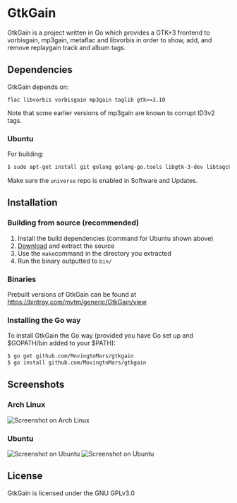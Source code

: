 GtkGain
=======

GtkGain is a project written in Go which provides a GTK+3 frontend to vorbisgain, mp3gain, metaflac and libvorbis in order to show, add, and remove replaygain track and album tags.

## Dependencies

GtkGain depends on:
```
flac libvorbis vorbisgain mp3gain taglib gtk>=3.10
```

Note that some earlier versions of mp3gain are known to corrupt ID3v2 tags.

### Ubuntu

For building:

```bash
$ sudo apt-get install git golang golang-go.tools libgtk-3-dev libtagc0-dev libvorbis-dev mp3gain flac vorbisgain
```

Make sure the `universe` repo is enabled in Software and Updates.

## Installation

### Building from source (recommended)

1. Install the build dependencies (command for Ubuntu shown above)
2. [Download](https://github.com/MovingtoMars/gtkgain/archive/master.zip) and extract the source
3. Use the `make`command in the directory you extracted
4. Run the binary outputted to `bin/`

### Binaries

Prebuilt versions of GtkGain can be found at https://bintray.com/mvtm/generic/GtkGain/view

### Installing the Go way

To install GtkGain the Go way (provided you have Go set up and $GOPATH/bin added to your $PATH):
```bash
$ go get github.com/MovingtoMars/gtkgain
$ go install github.com/MovingtoMars/gtkgain
```
## Screenshots

### Arch Linux

![Screenshot on Arch Linux](http://i.imgur.com/GMFJvmU.png "Arch Linux")

### Ubuntu

![Screenshot on Ubuntu](http://i.imgur.com/vXEbuws.png "Ubuntu")
![Screenshot on Ubuntu](http://i.imgur.com/77MIanW.png "Ubuntu")

## License

GtkGain is licensed under the GNU GPLv3.0
